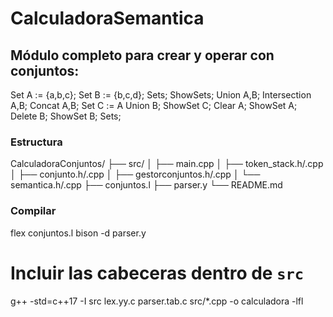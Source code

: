 # CalculadoraSemantica

## Módulo completo para crear y operar con conjuntos:

Set A := {a,b,c};
Set B := {b,c,d};
Sets;
ShowSets;
Union A,B;
Intersection A,B;
Concat A,B;
Set C := A Union B;
ShowSet C;
Clear A;
ShowSet A;
Delete B;
ShowSet B;
Sets;

### Estructura

CalculadoraConjuntos/
├── src/
│   ├── main.cpp
│   ├── token_stack.h/.cpp
│   ├── conjunto.h/.cpp
│   ├── gestorconjuntos.h/.cpp
│   └── semantica.h/.cpp
├── conjuntos.l
├── parser.y
└── README.md

### Compilar

flex conjuntos.l
bison -d parser.y
# Incluir las cabeceras dentro de `src`
g++ -std=c++17 -I src lex.yy.c parser.tab.c src/*.cpp -o calculadora -lfl
